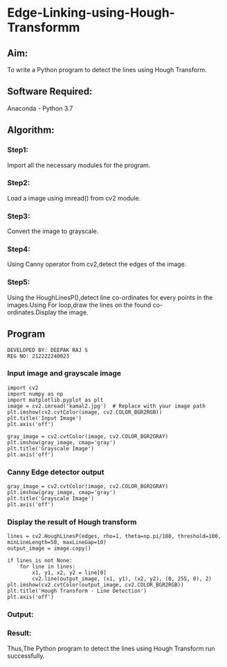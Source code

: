 # Edge-Linking-using-Hough-Transformm
## Aim:
To write a Python program to detect the lines using Hough Transform.

## Software Required:
Anaconda - Python 3.7

## Algorithm:
### Step1:

Import all the necessary modules for the program.
### Step2:

Load a image using imread() from cv2 module.
### Step3:

Convert the image to grayscale.
### Step4:

Using Canny operator from cv2,detect the edges of the image.
### Step5:

Using the HoughLinesP(),detect line co-ordinates for every points in the images.Using For loop,draw the lines on the found co-ordinates.Display the image.
## Program 
```
DEVELOPED BY: DEEPAK RAJ S
REG NO: 212222240023
```
### Input image and grayscale image
```
import cv2
import numpy as np
import matplotlib.pyplot as plt
image = cv2.imread('kamal2.jpg')  # Replace with your image path
plt.imshow(cv2.cvtColor(image, cv2.COLOR_BGR2RGB))
plt.title('Input Image')
plt.axis('off')
```
```
gray_image = cv2.cvtColor(image, cv2.COLOR_BGR2GRAY)
plt.imshow(gray_image, cmap='gray')
plt.title('Grayscale Image')
plt.axis('off')
```

### Canny Edge detector output
```
gray_image = cv2.cvtColor(image, cv2.COLOR_BGR2GRAY)
plt.imshow(gray_image, cmap='gray')
plt.title('Grayscale Image')
plt.axis('off')
```


### Display the result of Hough transform
```
lines = cv2.HoughLinesP(edges, rho=1, theta=np.pi/180, threshold=100, minLineLength=50, maxLineGap=10)
output_image = image.copy()

if lines is not None:
    for line in lines:
        x1, y1, x2, y2 = line[0]
        cv2.line(output_image, (x1, y1), (x2, y2), (0, 255, 0), 2)
plt.imshow(cv2.cvtColor(output_image, cv2.COLOR_BGR2RGB))
plt.title('Hough Transform - Line Detection')
plt.axis('off')

```

### Output:





### Result:
Thus,The Python program to detect the lines using Hough Transform run successfully.
